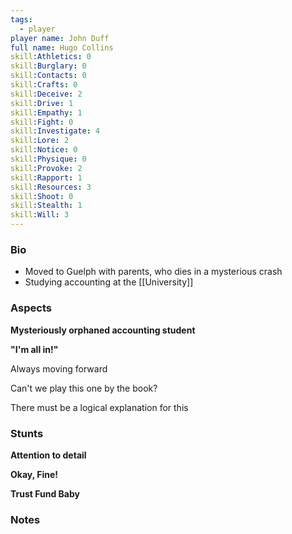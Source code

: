 ```yaml
---
tags:
  - player
player name: John Duff
full name: Hugo Collins
skill:Athletics: 0
skill:Burglary: 0
skill:Contacts: 0
skill:Crafts: 0
skill:Deceive: 2
skill:Drive: 1
skill:Empathy: 1
skill:Fight: 0
skill:Investigate: 4
skill:Lore: 2
skill:Notice: 0
skill:Physique: 0
skill:Provoke: 2
skill:Rapport: 1
skill:Resources: 3
skill:Shoot: 0
skill:Stealth: 1
skill:Will: 3
---
```


### Bio 

- Moved to Guelph with parents, who dies in a mysterious crash
- Studying accounting at the [[University]]

### Aspects

**Mysteriously orphaned accounting student**

**"I'm all in!"**

Always moving forward

Can't we play this one by the book?

There must be a logical explanation for this

### Stunts  

**Attention to detail**

**Okay, Fine!**

**Trust Fund Baby**

### Notes

